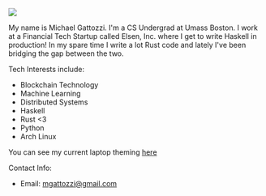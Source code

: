 ![](/images/author.jpg)

My name is Michael Gattozzi. I'm a CS Undergrad at Umass Boston. I work
at a Financial Tech Startup called Elsen, Inc. where I get to write
Haskell in production! In my spare time I write a lot Rust code and
lately I've been bridging the gap between the two.

Tech Interests include:

  - Blockchain Technology
  - Machine Learning
  - Distributed Systems
  - Haskell
  - Rust <3
  - Python
  - Arch Linux

You can see my current laptop theming [here](https://www.reddit.com/r/unixporn/comments/4800un/bspwm_seoul256_rice/)

Contact Info:

  - Email: mgattozzi@gmail.com
